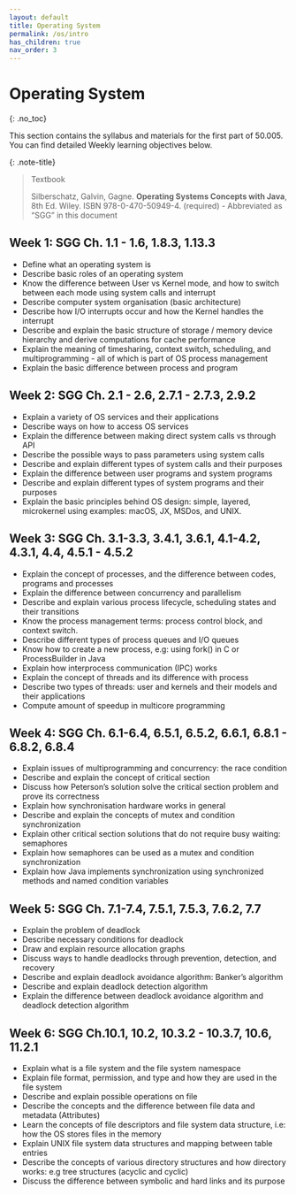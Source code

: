 ```yaml
---
layout: default
title: Operating System 
permalink: /os/intro
has_children: true
nav_order: 3
---
```


# Operating System
{: .no_toc}

This section contains the syllabus and materials for the first part of 50.005. You can find detailed Weekly learning objectives below. 

{: .note-title}
> Textbook
> 
> Silberschatz, Galvin, Gagne. **Operating Systems Concepts with Java**, 8th Ed. Wiley. ISBN 978-0-470-50949-4. (required) - Abbreviated as “SGG” in this document

## Week 1: SGG Ch. 1.1 - 1.6, 1.8.3, 1.13.3
* Define what an operating system is
* Describe basic roles of an operating system
* Know the difference between User vs Kernel mode, and how to switch between each mode using system calls and interrupt
* Describe computer system organisation (basic architecture)
* Describe how I/O interrupts occur and how the Kernel handles the interrupt
* Describe and explain the basic structure of storage / memory device hierarchy and derive computations for cache performance
* Explain the meaning of timesharing, context switch, scheduling, and multiprogramming - all of which is part of OS process management 
* Explain the basic difference between process and program
 
## Week 2: SGG Ch. 2.1 - 2.6, 2.7.1 - 2.7.3, 2.9.2
* Explain a variety of OS services and their applications
* Describe ways on how to access OS services
* Explain the difference between making direct system calls vs through API
* Describe the possible ways to pass parameters using system calls
* Describe and explain different types of system calls and their purposes
* Explain the difference between user programs and system programs
* Describe and explain different types of system programs and their purposes
* Explain the basic principles behind OS design: simple, layered, microkernel using  examples: macOS, JX, MSDos, and UNIX.
 
## Week 3: SGG Ch. 3.1-3.3, 3.4.1, 3.6.1, 4.1-4.2, 4.3.1, 4.4, 4.5.1 - 4.5.2
* Explain the concept of processes, and the difference between codes, programs and processes
* Explain the difference between concurrency and parallelism
* Describe and explain various process lifecycle, scheduling states and their transitions
* Know the process management terms: process control block, and context switch. 
* Describe different types of process queues and I/O queues
* Know how to create a new process, e.g: using fork() in C or ProcessBuilder in Java
* Explain how interprocess communication (IPC) works
* Explain the concept of threads and its difference with process
* Describe two types of threads: user and kernels and their models and their applications
* Compute amount of speedup in multicore programming
 
## Week 4: SGG Ch. 6.1-6.4, 6.5.1, 6.5.2, 6.6.1, 6.8.1 - 6.8.2, 6.8.4
* Explain issues of multiprogramming and concurrency: the race condition
* Describe and explain the concept of critical section
* Discuss how Peterson’s solution solve the critical section problem and prove its correctness
* Explain how synchronisation hardware works in general
* Describe and explain the concepts of mutex and condition synchronization
* Explain other critical section solutions that do not require busy waiting: semaphores
* Explain how semaphores can be used as a mutex and condition synchronization
* Explain how Java implements synchronization using synchronized methods and named condition variables
 
## Week 5: SGG Ch. 7.1-7.4, 7.5.1, 7.5.3, 7.6.2, 7.7
* Explain the problem of deadlock
* Describe necessary conditions for deadlock
* Draw and explain resource allocation graphs
* Discuss ways to handle deadlocks through prevention, detection, and recovery
* Describe and explain deadlock avoidance algorithm: Banker’s algorithm
* Describe and explain deadlock detection algorithm
* Explain the difference between deadlock avoidance algorithm and deadlock detection algorithm
 
## Week 6: SGG Ch.10.1, 10.2, 10.3.2 - 10.3.7, 10.6, 11.2.1
* Explain what is a file system and the file system namespace
* Explain file format, permission, and type and how they are used in the file system
* Describe and explain possible operations on file
* Describe the concepts and the difference between file data and metadata (Attributes)
* Learn the concepts of file descriptors and file system data structure, i.e: how the OS stores files in the memory
* Explain UNIX file system data structures and mapping between table entries
* Describe the concepts of various directory structures and how directory works: e.g tree structures (acyclic and cyclic)
* Discuss the difference between symbolic and hard links and its purpose 
